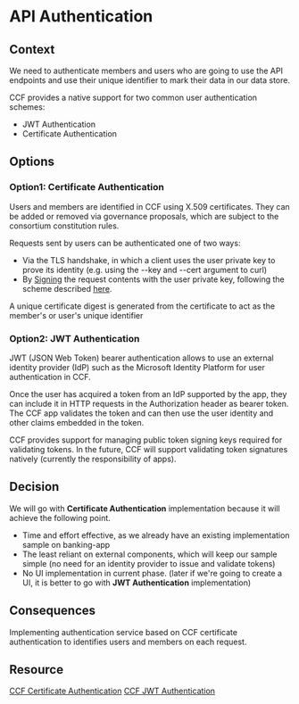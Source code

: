 # API Authentication

## Context

We need to authenticate members and users who are going to use the API endpoints and use their unique identifier to mark their data in our data store.

CCF provides a native support for two common user authentication schemes:
- JWT Authentication
- Certificate Authentication

## Options

### Option1: Certificate Authentication

Users and members are identified in CCF using X.509 certificates. They can be added or removed via governance proposals, which are subject to the consortium constitution rules.

Requests sent by users can be authenticated one of two ways:

- Via the TLS handshake, in which a client uses the user private key to prove its identity (e.g. using the --key and --cert argument to curl)
- By [Signing](https://microsoft.github.io/CCF/main/use_apps/issue_commands.html#signing) the request contents with the user private key, following the scheme described [here](https://datatracker.ietf.org/doc/html/draft-cavage-http-signatures-12).

A unique certificate digest is generated from the certificate to act as the member's or user's unique identifier 

### Option2: JWT Authentication

JWT (JSON Web Token) bearer authentication allows to use an external identity provider (IdP) such as the Microsoft Identity Platform for user authentication in CCF.

Once the user has acquired a token from an IdP supported by the app, they can include it in HTTP requests in the Authorization header as bearer token. The CCF app validates the token and can then use the user identity and other claims embedded in the token.

CCF provides support for managing public token signing keys required for validating tokens. In the future, CCF will support validating token signatures natively (currently the responsibility of apps).

## Decision

We will go with **Certificate Authentication** implementation because it will achieve the following point.
- Time and effort effective, as we already have an existing implementation sample on banking-app
- The least reliant on external components, which will keep our sample simple (no need for an identity provider to issue and validate tokens)
- No UI implementation in current phase. (later if we're going to create a UI, it is better to go with **JWT Authentication** implementation)

## Consequences

Implementing authentication service based on CCF certificate authentication to identifies users and members on each request.

## Resource 

[CCF Certificate Authentication](https://microsoft.github.io/CCF/main/build_apps/auth/jwt.html)
[CCF JWT Authentication](https://microsoft.github.io/CCF/main/build_apps/auth/jwt.html)
